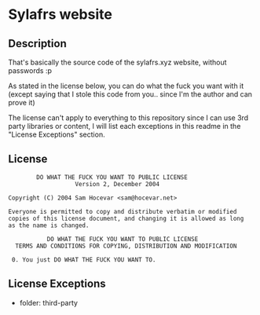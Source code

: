 # Sylafrs website
## Description

That's basically the source code of the sylafrs.xyz website, without passwords :p

As stated in the license below, you can do what the fuck you want with it (except saying that I stole this code from you.. since I'm the author and can prove it)

The license can't apply to everything to this repository since I can use 3rd party libraries or content, I will list each exceptions in this readme in the "License Exceptions" section.
	
## License
		
```
		DO WHAT THE FUCK YOU WANT TO PUBLIC LICENSE
				   Version 2, December 2004
 
Copyright (C) 2004 Sam Hocevar <sam@hocevar.net>
 
Everyone is permitted to copy and distribute verbatim or modified
copies of this license document, and changing it is allowed as long
as the name is changed.
 
		   DO WHAT THE FUCK YOU WANT TO PUBLIC LICENSE
  TERMS AND CONDITIONS FOR COPYING, DISTRIBUTION AND MODIFICATION
 
 0. You just DO WHAT THE FUCK YOU WANT TO.
```
 
## License Exceptions

 * folder: third-party